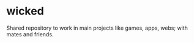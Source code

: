 # wicked
Shared repository to work in main projects like games, apps, webs; with mates and friends.
